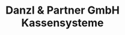 ---
title: "Danzl & Partner GmbH Kassensysteme"
url: /regensburg/danzl-und-partner-gmbh-kassensysteme/
shop: Computer
---